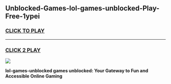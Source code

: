 
## Unblocked-Games-lol-games-unblocked-Play-Free-1ypei
<h3>
<a href="https://premium76.site?title=lol-games-unblocked&ref=23A">CLICK TO PLAY</a></h3>
<hr>

<h3>
<a href="https://premium76.site?title=lol-games-unblocked&ref=23A">CLICK 2 PLAY</a>
  
</h3>

<a href="https://premium76.site?title=lol-games-unblocked&ref=23A"><img src="https://clearcache.store/games.png"></a>


**lol-games-unblocked games unblocked: Your Gateway to Fun and Accessible Online Gaming**
